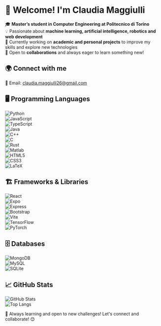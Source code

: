 # 🚀 Welcome! I'm Claudia Maggiulli

🎓 **Master’s student in Computer Engineering at Politecnico di Torino**  
💡 Passionate about **machine learning, artificial intelligence, robotics and web development**  
📘 Currently working on **academic and personal projects** to improve my skills and explore new technologies  
🤝 Open to **collaborations** and always eager to learn something new!  



## 🌍 Connect with me  
📧 Email: [claudia.maggiulli26@gmail.com](claudia.maggiulli26@gmail.com)  



## 🖥️ Programming Languages  

![Python](https://img.shields.io/badge/Python-3776AB?style=for-the-badge&logo=python&logoColor=white)  
![JavaScript](https://img.shields.io/badge/JavaScript-F7DF1E?style=for-the-badge&logo=javascript&logoColor=black)  
![TypeScript](https://img.shields.io/badge/TypeScript-3178C6?style=for-the-badge&logo=typescript&logoColor=white)  
![Java](https://img.shields.io/badge/Java-007396?style=for-the-badge&logo=java&logoColor=white)  
![C++](https://img.shields.io/badge/C++-00599C?style=for-the-badge&logo=cplusplus&logoColor=white)  
![C](https://img.shields.io/badge/C-00599C?style=for-the-badge&logo=c&logoColor=white)  
![Rust](https://img.shields.io/badge/Rust-000000?style=for-the-badge&logo=rust&logoColor=white)  
![Matlab](https://img.shields.io/badge/MATLAB-0076A8?style=for-the-badge&logo=mathworks&logoColor=white)  
![HTML5](https://img.shields.io/badge/HTML5-E34F26?style=for-the-badge&logo=html5&logoColor=white)  
![CSS3](https://img.shields.io/badge/CSS3-1572B6?style=for-the-badge&logo=css3&logoColor=white)  
![LaTeX](https://img.shields.io/badge/LaTeX-008080?style=for-the-badge&logo=latex&logoColor=white)  


## 🏗️ Frameworks & Libraries  

![React](https://img.shields.io/badge/React-61DAFB?style=for-the-badge&logo=react&logoColor=black)  
![Expo](https://img.shields.io/badge/Expo-000020?style=for-the-badge&logo=expo&logoColor=white)  
![Express](https://img.shields.io/badge/Express.js-404D59?style=for-the-badge)  
![Bootstrap](https://img.shields.io/badge/Bootstrap-7952B3?style=for-the-badge&logo=bootstrap&logoColor=white)  
![Vite](https://img.shields.io/badge/Vite-646CFF?style=for-the-badge&logo=vite&logoColor=white)  
![TensorFlow](https://img.shields.io/badge/TensorFlow-FF6F00?style=for-the-badge&logo=tensorflow&logoColor=white)  
![PyTorch](https://img.shields.io/badge/PyTorch-EE4C2C?style=for-the-badge&logo=pytorch&logoColor=white)  


## 🗄️ Databases  

![MongoDB](https://img.shields.io/badge/MongoDB-4EA94B?style=for-the-badge&logo=mongodb&logoColor=white)  
![MySQL](https://img.shields.io/badge/MySQL-4479A1?style=for-the-badge&logo=mysql&logoColor=white)  
![SQLite](https://img.shields.io/badge/SQLite-003B57?style=for-the-badge&logo=sqlite&logoColor=white)  



## 📈 GitHub Stats  

![GitHub Stats](https://github-readme-stats.vercel.app/api?username=Cloud2602&show_icons=true&theme=radical)  
![Top Langs](https://github-readme-stats.vercel.app/api/top-langs/?username=Cloud2602&layout=compact&theme=radical)  



🚀 Always learning and open to new challenges! Let's connect and collaborate! 😊  
